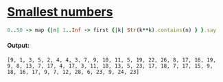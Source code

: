 [1]: https://rosettacode.org/wiki/Smallest_numbers

# [Smallest numbers][1]

```ruby
0..50 -> map {|n| 1..Inf -> first {|k| Str(k**k).contains(n) } }.say
```

#### Output:
```
[9, 1, 3, 5, 2, 4, 4, 3, 7, 9, 10, 11, 5, 19, 22, 26, 8, 17, 16, 19, 9, 8, 13, 7, 17, 4, 17, 3, 11, 18, 13, 5, 23, 17, 18, 7, 17, 15, 9, 18, 16, 17, 9, 7, 12, 28, 6, 23, 9, 24, 23]
```

